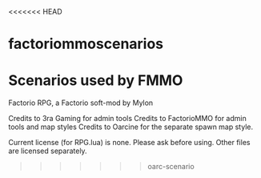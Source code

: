 <<<<<<< HEAD
# factoriommoscenarios
Scenarios used by FMMO
=======
Factorio RPG, a Factorio soft-mod by Mylon

Credits to 3ra Gaming for admin tools
Credits to FactorioMMO for admin tools and map styles
Credits to Oarcine for the separate spawn map style.

Current license (for RPG.lua) is none.  Please ask before using.
Other files are licensed separately.
>>>>>>> oarc-scenario

